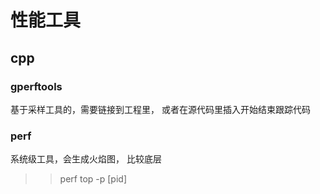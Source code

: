 # 性能工具

## cpp
### gperftools
基于采样工具的，需要链接到工程里， 或者在源代码里插入开始结束跟踪代码

### perf
系统级工具，会生成火焰图， 比较底层
>> perf top -p [pid]
